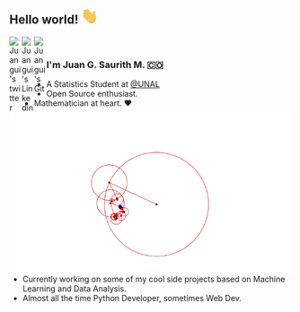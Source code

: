 <!-- This was made by Juan G. Saurith M. -->

## Hello world! <img src="./Hi.gif" width="30px"></h2>

<div>
    <a href="https://twitter.com/JuanGSaurithM">
        <img align="left" alt="Juangui's twitter" width="22px" src="https://cdn.jsdelivr.net/npm/simple-icons@v3/icons/twitter.svg" />
    </a>
    <a href="https://www.linkedin.com/in/jsaurith/">
        <img align="left" alt="Juangui's Linkedin" width="22px" src="https://cdn.jsdelivr.net/npm/simple-icons@v3/icons/linkedin.svg" />
    </a>
    <a href="https://github.com/MrZaurik">
        <img align="left" alt="Juangui's Git" width="22px" src="https://cdn.jsdelivr.net/npm/simple-icons@v3/icons/github.svg" />
    </a>
</div>
<br />

<img align="right" alt="GIF" src="./cat.gif" />

### I'm Juan G. Saurith M. 🇨🇴
- A Statistics Student at [@UNAL](https://unal.edu.co/)
- Open Source enthusiast.
- Mathematician at heart. ❤
- Currently working on some of my cool side projects based on Machine Learning and Data Analysis.
- Almost all the time Python Developer, sometimes Web Dev.
